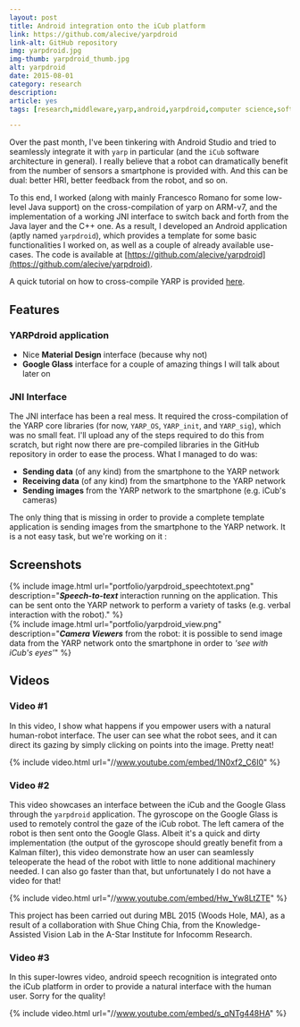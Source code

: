 ```yaml
---
layout: post
title: Android integration onto the iCub platform
link: https://github.com/alecive/yarpdroid
link-alt: GitHub repository
img: yarpdroid.jpg
img-thumb: yarpdroid_thumb.jpg
alt: yarpdroid
date: 2015-08-01
category: research
description: 
article: yes
tags: [research,middleware,yarp,android,yarpdroid,computer science,software development,ndk,android studio,robotics,icub,mobile development,google glass]

---
```


Over the past month, I've been tinkering with Android Studio and tried to seamlessly integrate it with `yarp` in particular (and the `iCub` software architecture in general). I really believe that a robot can dramatically benefit from the number of sensors a smartphone is provided with. And this can be dual: better HRI, better feedback from the robot, and so on.

To this end, I worked (along with mainly Francesco Romano for some low-level Java support) on the cross-compilation of yarp on ARM-v7, and the implementation of a working JNI interface to switch back and forth from the Java layer and the C++ one. As a result, I developed an Android application (aptly named `yarpdroid`), which provides a template for some basic functionalities I worked on, as well as a couple of already available use-cases. The code is available at [https://github.com/alecive/yarpdroid](https://github.com/alecive/yarpdroid).

A quick tutorial on how to cross-compile YARP is provided [here](http://alecive.github.io/blog/2015/08/31/YARP-Cross-Compilation/).

## Features

### YARPdroid application

 * Nice **Material Design** interface (because why not)
 * **Google Glass** interface for a couple of amazing things I will talk about later on

### JNI Interface

The JNI interface has been a real mess. It required the cross-compilation of the YARP core libraries (for now, `YARP_OS`, `YARP_init`, and `YARP_sig`), which was no small feat. I'll upload any of the steps required to do this from scratch, but right now there are pre-compiled libraries in the GitHub repository in order to ease the process. What I managed to do was:

 * **Sending data** (of any kind) from the smartphone to the YARP network 
 * **Receiving data** (of any kind) from the smartphone to the YARP network 
 * **Sending images** from the YARP network to the smartphone (e.g. iCub's cameras)

The only thing that is missing in order to provide a complete template application is sending images from the smartphone to the YARP network. It is a not easy task, but we're working on it :

## Screenshots

<div class="row">
  <div class="col-sm-6">
    {% include image.html url="portfolio/yarpdroid_speechtotext.png" description="<b><i>Speech-to-text</i></b> interaction running on the application. This can be sent onto the YARP network to perform a variety of tasks (e.g. verbal interaction with the robot)." %}
  </div>
  <div class="col-sm-6">
    {% include image.html url="portfolio/yarpdroid_view.png" description="<b><i>Camera Viewers</i></b> from the robot: it is possible to send image data from the YARP network onto the smartphone in order to <i>'see with iCub's eyes'</i>" %}
  </div>
</div>


## Videos

### Video #1

In this video, I show what happens if you empower users with a natural human-robot interface. The user can see what the robot sees, and it can direct its gazing by simply clicking on points into the image. Pretty neat!

{% include video.html url="//www.youtube.com/embed/1N0xf2_C6I0" %}

### Video #2

This video showcases an interface between the iCub and the Google Glass through the `yarpdroid` application. The gyroscope on the Google Glass is used to remotely control the gaze of the iCub robot. The left camera of the robot is then sent onto the Google Glass. Albeit it's a quick and dirty implementation (the output of the gyroscope should greatly benefit from a Kalman filter), this video demonstrate how an user can seamlessly teleoperate the head of the robot with little to none additional machinery needed. I can also go faster than that, but unfortunately I do not have a video for that!

{% include video.html url="//www.youtube.com/embed/Hw_Yw8LtZTE" %}

This project has been carried out during MBL 2015 (Woods Hole, MA), as a result of a collaboration with Shue Ching Chia, from the Knowledge-Assisted Vision Lab in the A-Star Institute for Infocomm Research.

### Video #3

In this super-lowres video, android speech recognition is integrated onto the iCub platform in order to provide a natural interface with the human user. Sorry for the quality!

{% include video.html url="//www.youtube.com/embed/s_qNTg448HA" %}
